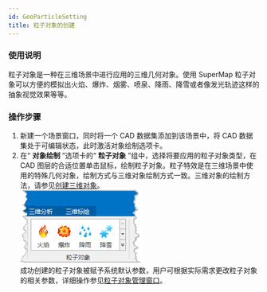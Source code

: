 ```yaml
---
id: GeoParticleSetting
title: 粒子对象的创建
---
```

###  使用说明

粒子对象是一种在三维场景中进行应用的三维几何对象。使用 SuperMap
粒子对象可以方便的模拟出火焰、爆炸、烟雾、喷泉、降雨、降雪或者像发光轨迹这样的抽象视觉效果等等。

###  操作步骤

  1. 新建一个场景窗口，同时将一个 CAD 数据集添加到该场景中，将 CAD 数据集处于可编辑状态，此时激活对象绘制选项卡。
  2. 在“ **对象绘制** ”选项卡的“ **粒子对象** ”组中，选择将要应用的粒子对象类型，在 CAD 图层的合适位置单击鼠标，绘制粒子对象。粒子特效是在三维场景中使用的特殊几何对象，绘制方式与三维对象绘制方式一致。三维对象的绘制方法，请参见[创建三维对象](../DataProcessing/Create3DGeometry  )。    
  ![图：支持的粒子对象  ](img/ParticleIn.png)      
成功创建的粒子对象被赋予系统默认参数，用户可根据实际需求更改粒子对象的相关参数，详细操作参见[粒子对象管理窗口](GeoParticleSettingManage  )。

 

